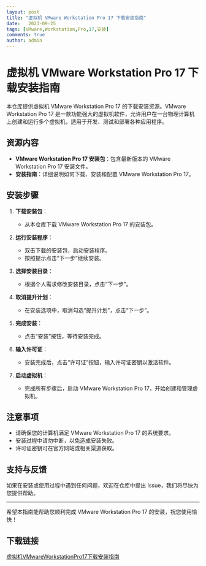 ```yaml
---
layout: post
title: "虚拟机 VMware Workstation Pro 17 下载安装指南"
date:   2023-09-25
tags: [VMware,Workstation,Pro,17,安装]
comments: true
author: admin
---
```

# 虚拟机 VMware Workstation Pro 17 下载安装指南

本仓库提供虚拟机 VMware Workstation Pro 17 的下载安装资源。VMware Workstation Pro 17 是一款功能强大的虚拟机软件，允许用户在一台物理计算机上创建和运行多个虚拟机，适用于开发、测试和部署各种应用程序。

## 资源内容

- **VMware Workstation Pro 17 安装包**：包含最新版本的 VMware Workstation Pro 17 安装文件。
- **安装指南**：详细说明如何下载、安装和配置 VMware Workstation Pro 17。

## 安装步骤

1. **下载安装包**：
   - 从本仓库下载 VMware Workstation Pro 17 的安装包。

2. **运行安装程序**：
   - 双击下载的安装包，启动安装程序。
   - 按照提示点击“下一步”继续安装。

3. **选择安装目录**：
   - 根据个人需求修改安装目录，点击“下一步”。

4. **取消提升计划**：
   - 在安装选项中，取消勾选“提升计划”，点击“下一步”。

5. **完成安装**：
   - 点击“安装”按钮，等待安装完成。

6. **输入许可证**：
   - 安装完成后，点击“许可证”按钮，输入许可证密钥以激活软件。

7. **启动虚拟机**：
   - 完成所有步骤后，启动 VMware Workstation Pro 17，开始创建和管理虚拟机。

## 注意事项

- 请确保您的计算机满足 VMware Workstation Pro 17 的系统要求。
- 安装过程中请勿中断，以免造成安装失败。
- 许可证密钥可在官方网站或相关渠道获取。

## 支持与反馈

如果在安装或使用过程中遇到任何问题，欢迎在仓库中提出 Issue，我们将尽快为您提供帮助。

---

希望本指南能帮助您顺利完成 VMware Workstation Pro 17 的安装，祝您使用愉快！

## 下载链接

[虚拟机VMwareWorkstationPro17下载安装指南](https://pan.quark.cn/s/65070f6ed55c)